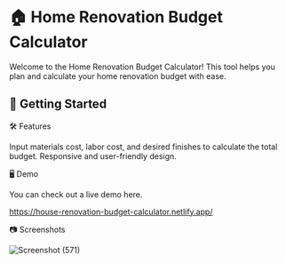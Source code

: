 # 🏠 Home Renovation Budget Calculator

Welcome to the Home Renovation Budget Calculator! This tool helps you plan and calculate your home renovation budget with ease.

## 🚀 Getting Started


🛠️ Features

Input materials cost, labor cost, and desired finishes to calculate the total budget.
Responsive and user-friendly design.

🖥️ Demo

You can check out a live demo here.

https://house-renovation-budget-calculator.netlify.app/

📷 Screenshots

![Screenshot (571)](https://github.com/GarvVirmani/Home-Renovation-Budget-Calculator/assets/131982472/e74c89ea-bafd-436a-8454-495eb1f10a37)


